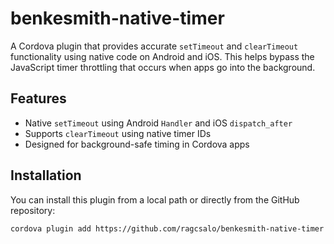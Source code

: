 # benkesmith-native-timer

A Cordova plugin that provides accurate `setTimeout` and `clearTimeout` functionality using native code on Android and iOS. This helps bypass the JavaScript timer throttling that occurs when apps go into the background.

## Features

- Native `setTimeout` using Android `Handler` and iOS `dispatch_after`
- Supports `clearTimeout` using native timer IDs
- Designed for background-safe timing in Cordova apps

## Installation

You can install this plugin from a local path or directly from the GitHub repository:

```bash
cordova plugin add https://github.com/ragcsalo/benkesmith-native-timer.git
